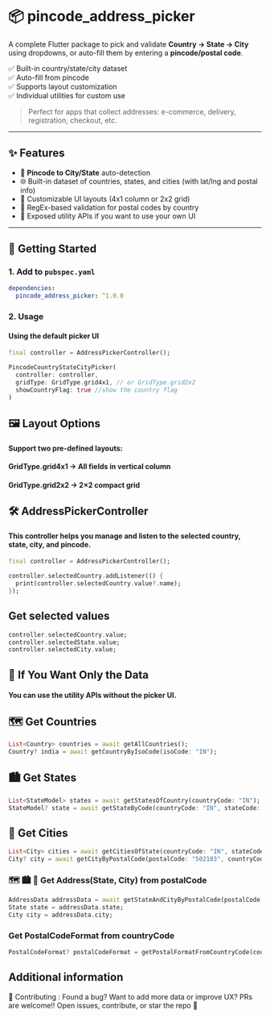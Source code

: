# 📦 pincode_address_picker

A complete Flutter package to pick and validate **Country → State → City** using dropdowns, or auto-fill them by entering a **pincode/postal code**.

✅ Built-in country/state/city dataset  
✅ Auto-fill from pincode  
✅ Supports layout customization  
✅ Individual utilities for custom use

> Perfect for apps that collect addresses: e-commerce, delivery, registration, checkout, etc.

---

## ✨ Features

- 📍 **Pincode to City/State** auto-detection
- 🌐 Built-in dataset of countries, states, and cities (with lat/lng and postal info)
- 🧩 Customizable UI layouts (4x1 column or 2x2 grid)
- 🎯 RegEx-based validation for postal codes by country
- 🔧 Exposed utility APIs if you want to use your own UI

---

## 🚀 Getting Started

### 1. Add to `pubspec.yaml`

```yaml
dependencies:
  pincode_address_picker: ^1.0.0
```

### 2. Usage

#### Using the default picker UI
```dart
final controller = AddressPickerController();

PincodeCountryStateCityPicker(
  controller: controller,
  gridType: GridType.grid4x1, // or GridType.grid2x2
  showCountryFlag: true //show the country flag
)
```

## 🖼 Layout Options
#### Support two pre-defined layouts:

#### GridType.grid4x1 → All fields in vertical column

#### GridType.grid2x2 → 2×2 compact grid

## 🛠 AddressPickerController

#### This controller helps you manage and listen to the selected country, state, city, and pincode.

```dart
final controller = AddressPickerController();

controller.selectedCountry.addListener(() {
  print(controller.selectedCountry.value?.name);
});
```

## Get selected values

```dart
controller.selectedCountry.value;
controller.selectedState.value;
controller.selectedCity.value;
```

## 🧪 If You Want Only the Data
#### You can use the utility APIs without the picker UI.

## 🗺 Get Countries
```dart
List<Country> countries = await getAllCountries();
Country? india = await getCountryByIsoCode(isoCode: "IN");
```
## 🏙 Get States
```dart
List<StateModel> states = await getStatesOfCountry(countryCode: "IN");
StateModel? state = await getStateByCode(countryCode: "IN", stateCode: "TG");
```

## 🏡 Get Cities
```dart
List<City> cities = await getCitiesOfState(countryCode: "IN", stateCode: "AP");
City? city = await getCityByPostalCode(postalCode: "502103", countryCode: "TG");
```

### 🗺 🏙 🏡  Get Address(State, City) from postalCode
```dart
AddressData addressData = await getStateAndCityByPostalCode(postalCode: "502103", countryCode: "IN");
State state = addressData.state;
City city = addressData.city;
```

### Get PostalCodeFormat from countryCode
```dart
PostalCodeFormat? postalCodeFormat = getPostalFormatFromCountryCode(countryCode : "IN");
```

## Additional information

🙌 Contributing : 
Found a bug? Want to add more data or improve UX?
PRs are welcome!!  Open issues, contribute, or star the repo 💙
